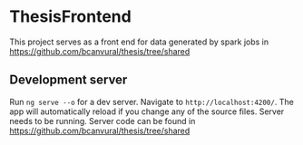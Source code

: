 # ThesisFrontend

This project serves as a front end for data generated by spark jobs in https://github.com/bcanvural/thesis/tree/shared 

## Development server

Run `ng serve --o` for a dev server. Navigate to `http://localhost:4200/`. The app will automatically reload if you change any of the source files. Server needs to be running. Server code can be found in https://github.com/bcanvural/thesis/tree/shared

